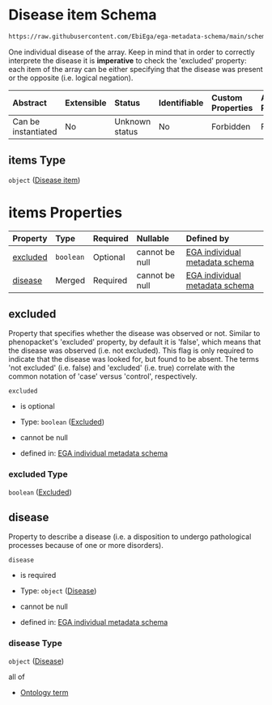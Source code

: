 # Disease item Schema

```txt
https://raw.githubusercontent.com/EbiEga/ega-metadata-schema/main/schemas/EGA.individual.json#/properties/minimalPublicAttributes/properties/diseases/items
```

One individual disease of the array. Keep in mind that in order to correctly interprete the disease it is **imperative** to check the 'excluded' property: each item of the array can be either specifying that the disease was present or the opposite (i.e. logical negation).

| Abstract            | Extensible | Status         | Identifiable | Custom Properties | Additional Properties | Access Restrictions | Defined In                                                                           |
| :------------------ | :--------- | :------------- | :----------- | :---------------- | :-------------------- | :------------------ | :----------------------------------------------------------------------------------- |
| Can be instantiated | No         | Unknown status | No           | Forbidden         | Forbidden             | none                | [EGA.individual.json\*](../../../schemas/EGA.individual.json "open original schema") |

## items Type

`object` ([Disease item](ega-6-properties-minimal-public-attributes-describing-an-individual-properties-array-of-diseases-disease-item.md))

# items Properties

| Property              | Type      | Required | Nullable       | Defined by                                                                                                                                                                                                                                                                                                                                               |
| :-------------------- | :-------- | :------- | :------------- | :------------------------------------------------------------------------------------------------------------------------------------------------------------------------------------------------------------------------------------------------------------------------------------------------------------------------------------------------------- |
| [excluded](#excluded) | `boolean` | Optional | cannot be null | [EGA individual metadata schema](ega-6-properties-minimal-public-attributes-describing-an-individual-properties-array-of-diseases-disease-item-properties-excluded.md "https://raw.githubusercontent.com/EbiEga/ega-metadata-schema/main/schemas/EGA.individual.json#/properties/minimalPublicAttributes/properties/diseases/items/properties/excluded") |
| [disease](#disease)   | Merged    | Required | cannot be null | [EGA individual metadata schema](ega-4-defs-disease.md "https://raw.githubusercontent.com/EbiEga/ega-metadata-schema/main/schemas/EGA.individual.json#/properties/minimalPublicAttributes/properties/diseases/items/properties/disease")                                                                                                                 |

## excluded

Property that specifies whether the disease was observed or not. Similar to phenopacket's 'excluded' property, by default it is 'false', which means that the disease was observed (i.e. not excluded). This flag is only required to indicate that the disease was looked for, but found to be absent. The terms 'not excluded' (i.e. false) and 'excluded' (i.e. true) correlate with the common notation of 'case' versus 'control', respectively.

`excluded`

* is optional

* Type: `boolean` ([Excluded](ega-6-properties-minimal-public-attributes-describing-an-individual-properties-array-of-diseases-disease-item-properties-excluded.md))

* cannot be null

* defined in: [EGA individual metadata schema](ega-6-properties-minimal-public-attributes-describing-an-individual-properties-array-of-diseases-disease-item-properties-excluded.md "https://raw.githubusercontent.com/EbiEga/ega-metadata-schema/main/schemas/EGA.individual.json#/properties/minimalPublicAttributes/properties/diseases/items/properties/excluded")

### excluded Type

`boolean` ([Excluded](ega-6-properties-minimal-public-attributes-describing-an-individual-properties-array-of-diseases-disease-item-properties-excluded.md))

## disease

Property to describe a disease (i.e. a disposition to undergo pathological processes because of one or more disorders).

`disease`

* is required

* Type: `object` ([Disease](ega-4-defs-disease.md))

* cannot be null

* defined in: [EGA individual metadata schema](ega-4-defs-disease.md "https://raw.githubusercontent.com/EbiEga/ega-metadata-schema/main/schemas/EGA.individual.json#/properties/minimalPublicAttributes/properties/diseases/items/properties/disease")

### disease Type

`object` ([Disease](ega-4-defs-disease.md))

all of

* [Ontology term](ega-4-defs-ontology-term.md "check type definition")
